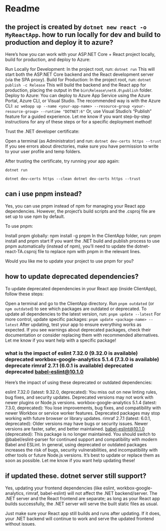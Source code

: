 # Readme

## the project is created by `dotnet new react -o MyReactApp`. how to run locally for dev and build to production and deploy it to azure?

Here’s how you can work with your ASP.NET Core + React project locally, build for production, and deploy to Azure:

Run Locally for Development:
In the project root, run:
`dotnet run`
This will start both the ASP.NET Core backend and the React development server (via the SPA proxy).
Build for Production:
In the project root, run:
`dotnet publish -c Release`
This will build the backend and the React app for production, placing the output in the `bin\Release\net6.0\publish` folder.
Deploy to Azure:
You can deploy to Azure App Service using the Azure Portal, Azure CLI, or Visual Studio.
The recommended way is with the Azure CLI:
`az webapp up --name <your-app-name> --resource-group <your-resource-group> --runtime "DOTNET:6"`
Or, use Visual Studio’s “Publish” feature for a guided experience.
Let me know if you want step-by-step instructions for any of these steps or for a specific deployment method!

Trust the .NET developer certificate:

Open a terminal (as Administrator) and run: `dotnet dev-certs https --trust`
If you see errors about directories, make sure you have permission to write to your user profile and temp folders.

After trusting the certificate, try running your app again:

`dotnet run`

`dotnet dev-certs https --clean dotnet dev-certs https --trust`
## can i use pnpm instead?
Yes, you can use pnpm instead of npm for managing your React app dependencies. However, the project’s build scripts and the .csproj file are set up to use npm by default.

To use pnpm:

Install pnpm globally: npm install -g pnpm
In the ClientApp folder, run: pnpm install and pnpm start
If you want the .NET build and publish process to use pnpm automatically (instead of npm), you’ll need to update the dotnet-react-TA.csproj file to replace npm with pnpm in the relevant <Exec Command=...> lines.

Would you like me to update your project to use pnpm for you?

## how to update deprecated dependencies?
To update deprecated dependencies in your React app (inside ClientApp), follow these steps:

Open a terminal and go to the ClientApp directory.
Run `pnpm outdated` (or `npm outdated`) to see which packages are outdated or deprecated.
To update all dependencies to the latest version, run:
`pnpm update --latest`
For more control, update specific packages:
`pnpm update <package-name> --latest`
After updating, test your app to ensure everything works as expected.
If you see warnings about deprecated packages, check their documentation or consider replacing them with recommended alternatives. Let me know if you want help with a specific package!

### what is the impact of eslint 7.32.0 (9.32.0 is available) deprecated workbox-google-analytics 5.1.4 (7.3.0 is available) deprecate rimraf 2.7.1 (6.0.1 is available) deprecated deprecated babel-eslint@10.1.0

Here’s the impact of using these deprecated or outdated dependencies:

eslint 7.32.0 (latest: 9.32.0, deprecated): You miss out on new linting rules, bug fixes, and security updates. Deprecated versions may not work with newer plugins or Node.js versions.
workbox-google-analytics 5.1.4 (latest: 7.3.0, deprecated): You lose improvements, bug fixes, and compatibility with newer Workbox or service worker features. Deprecated packages may stop working with future browser or library updates.
rimraf 2.7.1 (latest: 6.0.1, deprecated): Older versions may have bugs or security issues. Newer versions are faster, safer, and better maintained.
babel-eslint@10.1.0 (deprecated): This package is no longer maintained. You should switch to @babel/eslint-parser for continued support and compatibility with modern Babel and ESLint.
In general, using deprecated or outdated packages increases the risk of bugs, security vulnerabilities, and incompatibility with other tools or future Node.js versions. It’s best to update or replace them as soon as possible. Let me know if you want help updating these!

## if updated these. dotnet server still support?

Yes, updating your frontend dependencies (like eslint, workbox-google-analytics, rimraf, babel-eslint) will not affect the .NET backend/server. The .NET server and the React frontend are separate; as long as your React app builds successfully, the .NET server will serve the built static files as usual.

Just make sure your React app still builds and runs after updating. If it does, your .NET backend will continue to work and serve the updated frontend without issues.